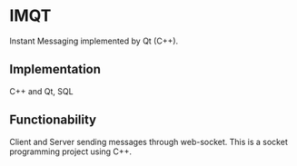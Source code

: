 # IMQT
Instant Messaging implemented by Qt (C++).

## Implementation 
C++ and Qt, SQL

## Functionability
Client and Server sending messages through web-socket. 
This is a socket programming project using C++.
